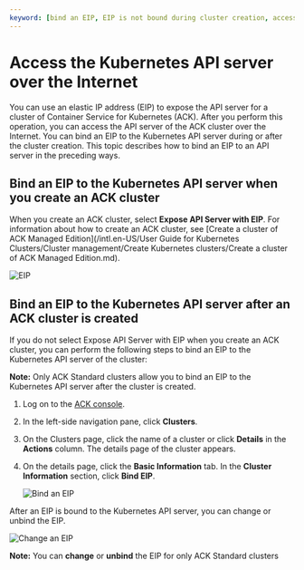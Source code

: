 ```yaml
---
keyword: [bind an EIP, EIP is not bound during cluster creation, access the Kubernetes API server over the Internet]
---
```


# Access the Kubernetes API server over the Internet

You can use an elastic IP address \(EIP\) to expose the API server for a cluster of Container Service for Kubernetes \(ACK\). After you perform this operation, you can access the API server of the ACK cluster over the Internet. You can bind an EIP to the Kubernetes API server during or after the cluster creation. This topic describes how to bind an EIP to an API server in the preceding ways.

## Bind an EIP to the Kubernetes API server when you create an ACK cluster

When you create an ACK cluster, select **Expose API Server with EIP**. For information about how to create an ACK cluster, see [Create a cluster of ACK Managed Edition](/intl.en-US/User Guide for Kubernetes Clusters/Cluster management/Create Kubernetes clusters/Create a cluster of ACK Managed Edition.md).

![EIP](https://static-aliyun-doc.oss-cn-hangzhou.aliyuncs.com/assets/img/en-US/8435359951/p103507.png)

## Bind an EIP to the Kubernetes API server after an ACK cluster is created

If you do not select Expose API Server with EIP when you create an ACK cluster, you can perform the following steps to bind an EIP to the Kubernetes API server of the cluster:

**Note:** Only ACK Standard clusters allow you to bind an EIP to the Kubernetes API server after the cluster is created.

1.  Log on to the [ACK console](https://cs.console.aliyun.com).

2.  In the left-side navigation pane, click **Clusters**.

3.  On the Clusters page, click the name of a cluster or click **Details** in the **Actions** column. The details page of the cluster appears.

4.  On the details page, click the **Basic Information** tab. In the **Cluster Information** section, click **Bind EIP**.

    ![Bind an EIP](https://static-aliyun-doc.oss-cn-hangzhou.aliyuncs.com/assets/img/en-US/8435359951/p103524.png)


After an EIP is bound to the Kubernetes API server, you can change or unbind the EIP.

![Change an EIP](https://static-aliyun-doc.oss-cn-hangzhou.aliyuncs.com/assets/img/en-US/8435359951/p103535.png)

**Note:** You can **change** or **unbind** the EIP for only ACK Standard clusters

